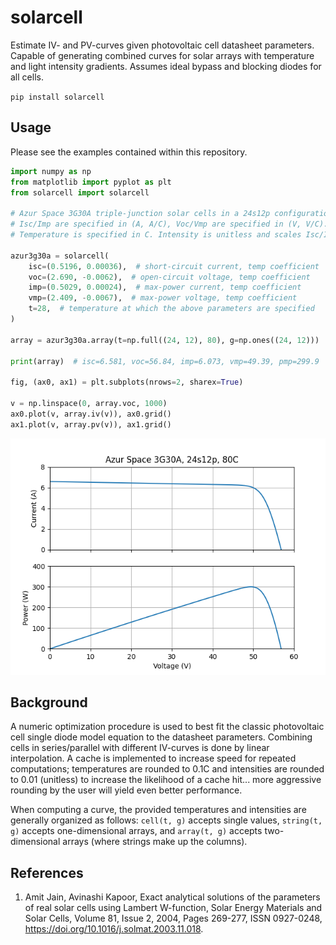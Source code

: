 # solarcell
Estimate IV- and PV-curves given photovoltaic cell datasheet parameters. Capable of generating combined curves for solar arrays with temperature and light intensity gradients. Assumes ideal bypass and blocking diodes for all cells.

`pip install solarcell`

## Usage

Please see the examples contained within this repository.

```python
import numpy as np
from matplotlib import pyplot as plt
from solarcell import solarcell

# Azur Space 3G30A triple-junction solar cells in a 24s12p configuration.
# Isc/Imp are specified in (A, A/C), Voc/Vmp are specified in (V, V/C).
# Temperature is specified in C. Intensity is unitless and scales Isc/Imp.

azur3g30a = solarcell(
    isc=(0.5196, 0.00036),  # short-circuit current, temp coefficient
    voc=(2.690, -0.0062),  # open-circuit voltage, temp coefficient
    imp=(0.5029, 0.00024),  # max-power current, temp coefficient
    vmp=(2.409, -0.0067),  # max-power voltage, temp coefficient
    t=28,  # temperature at which the above parameters are specified
)

array = azur3g30a.array(t=np.full((24, 12), 80), g=np.ones((24, 12)))

print(array)  # isc=6.581, voc=56.84, imp=6.073, vmp=49.39, pmp=299.9

fig, (ax0, ax1) = plt.subplots(nrows=2, sharex=True)

v = np.linspace(0, array.voc, 1000)
ax0.plot(v, array.iv(v)), ax0.grid()
ax1.plot(v, array.pv(v)), ax1.grid()
```

![solarcell example](https://raw.githubusercontent.com/amosborne/solarcell/main/examples/readme.png)

## Background

A numeric optimization procedure is used to best fit the classic photovoltaic cell single diode model equation to the datasheet parameters. Combining cells in series/parallel with different IV-curves is done by linear interpolation. A cache is implemented to increase speed for repeated computations; temperatures are rounded to 0.1C and intensities are rounded to 0.01 (unitless) to increase the likelihood of a cache hit... more aggressive rounding by the user will yield even better performance.

When computing a curve, the provided temperatures and intensities are generally organized as follows: `cell(t, g)` accepts single values, `string(t, g)` accepts one-dimensional arrays, and `array(t, g)` accepts two-dimensional arrays (where strings make up the columns).

## References

1. Amit Jain, Avinashi Kapoor, Exact analytical solutions of the parameters of real solar cells using Lambert W-function, Solar Energy Materials and Solar Cells, Volume 81, Issue 2, 2004, Pages 269-277, ISSN 0927-0248, https://doi.org/10.1016/j.solmat.2003.11.018.
